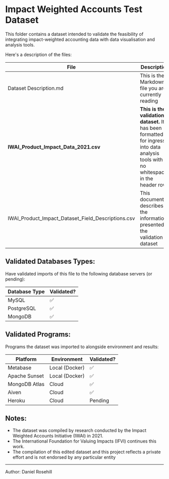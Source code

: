 # Impact Weighted Accounts Test Dataset

This folder contains a dataset intended to validate the feasibility of integrating impact-weighted accounting data with data visualisation and analysis tools.

Here's a description of the files:		

| File                                               | Description                                                  |
| -------------------------------------------------- | ------------------------------------------------------------ |
| Dataset Description.md                             | This is the Markdown file you are currently reading          |
| **IWAI_Product_Impact_Data_2021.csv**              | **This is the validation dataset.** It has been formatted for ingress into data analysis tools with no whitespaces in the header row |
| IWAI_Product_Impact_Dataset_Field_Descriptions.csv | This document describes the information presented in the validation dataset |

## Validated Databases Types:

Have validated imports of this file to the following database servers (or pending):

| Database Type | Validated? |
| ------------- | ---------- |
| MySQL         | ✅          |
| PostgreSQL    | ✅          |
| MongoDB       | ✅          |

## Validated Programs:

Programs the dataset was imported to alongside environment and results:

| Platform      | Environment    | Validated? |
| ------------- | -------------- | ---------- |
| Metabase      | Local (Docker) | ✅          |
| Apache Sunset | Local (Docker) | ✅          |
| MongoDB Atlas | Cloud          | ✅          |
| Aiven         | Cloud          | ✅          |
| Heroku        | Cloud          | Pending    |

## **Notes:**

- The dataset was compiled by research conducted by the Impact Weighted Accounts Initiative (IWAI) in 2021. 
- The International Foundation for Valuing Impacts (IFVI) continues this work. 
- The compilation of this edited dataset and this project reflects a private effort and is not endorsed by any particular entity

---

Author: Daniel Rosehill